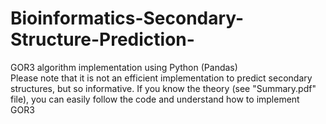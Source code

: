 # Bioinformatics-Secondary-Structure-Prediction-
GOR3 algorithm implementation using Python (Pandas) <br>
Please note that it is not an efficient implementation to predict secondary structures, but so informative.
If you know the theory (see "Summary.pdf" file), you can easily follow the code and understand how to implement GOR3

